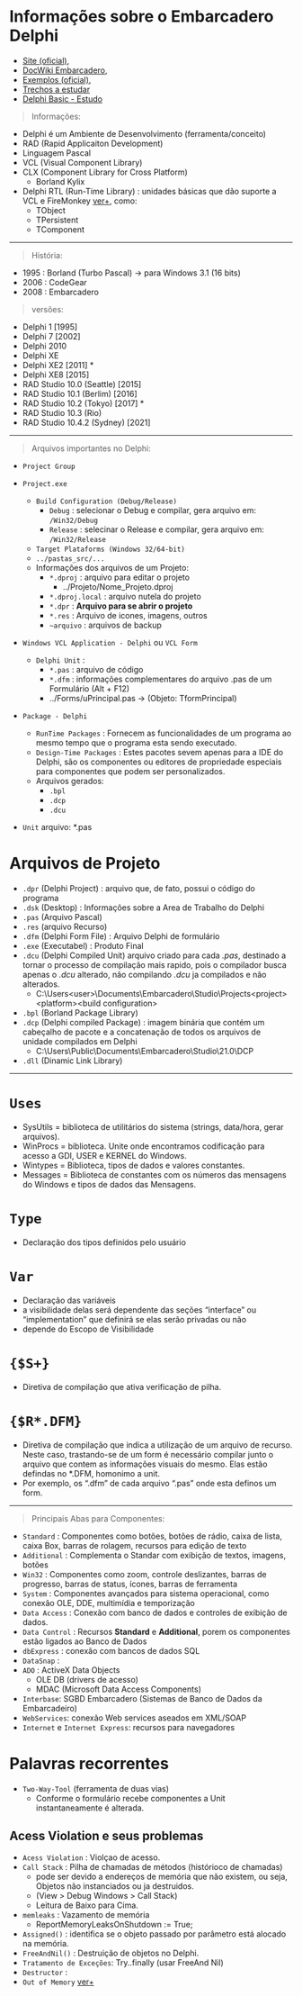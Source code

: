 # Informações sobre o Embarcadero Delphi

- [Site (oficial)](https://www.embarcadero.com/br/), 
- [DocWiki Embarcadero](http://docwiki.embarcadero.com/), 
- [Exemplos (oficial)](http://docwiki.embarcadero.com/CodeExamples/Sydney/en/Code_Examples_Index), 
- [Trechos a estudar](http://www.linhadecodigo.com.br/delphi.aspx)
- [Delphi Basic - Estudo](http://www.delphibasics.co.uk/)

> Informações:
- Delphi é um Ambiente de Desenvolvimento (ferramenta/conceito)
- RAD (Rapid Applicaiton Development)
- Linguagem Pascal
- VCL (Visual Component Library)
- CLX (Component Library for Cross Platform) 
  - Borland Kylix 
- Delphi RTL (Run-Time Library) : unidades básicas que dão suporte a VCL e FireMonkey [ver+](http://docwiki.embarcadero.com/RADStudio/Sydney/en/Using_the_RTL_(Run-Time_Library)), como:
  -  TObject 
  -  TPersistent 
  -  TComponent 
----

> História:
- 1995 : Borland (Turbo Pascal) -> para Windows 3.1 (16 bits)
- 2006 : CodeGear 
- 2008 : Embarcadero

> versões: 
- Delphi 1 [1995]
- Delphi 7 [2002]
- Delphi 2010
- Delphi XE
- Delphi XE2 [2011] *
- Delphi XE8 [2015]
- RAD Studio 10.0 (Seattle) [2015]
- RAD Studio 10.1 (Berlim) [2016]
- RAD Studio 10.2 (Tokyo) [2017] *
- RAD Studio 10.3 (Rio)
- RAD Studio 10.4.2 (Sydney) [2021]

---- 

> Arquivos importantes no Delphi:

- `Project Group`

- `Project.exe`
  - `Build Configuration (Debug/Release)`
    - `Debug` : selecionar o Debug e compilar, gera arquivo em: `/Win32/Debug`
    - `Release` : selecinar o Release e compilar, gera arquivo em: `/Win32/Release`
  - `Target Plataforms (Windows 32/64-bit)`
  - `../pastas_src/...`
  - Informações dos arquivos de um Projeto:
    - `*.dproj` : arquivo para editar o projeto
      - ../Projeto/Nome_Projeto.dproj 
    - `*.dproj.local` : arquivo nutela do projeto 
    - `*.dpr` : **Arquivo para se abrir o projeto**
    - `*.res` : Arquivo de icones, imagens, outros
    - `~arquivo` : arquivos de backup

- `Windows VCL Application - Delphi` ou `VCL Form`
  - `Delphi Unit` : 
    - `*.pas` : arquivo de código
    - `*.dfm` : informações complementares do arquivo .pas de um Formulário (Alt + F12)
    - ../Forms/uPrincipal.pas  ->  (Objeto: TformPrincipal)

- `Package - Delphi`
  - `RunTime Packages` : Fornecem as funcionalidades de um programa ao mesmo tempo que o programa esta sendo executado.
  - `Design-Time Packages` : Estes pacotes sevem apenas para a IDE do Delphi, são os componentes ou editores de propriedade especiais para componentes que podem ser personalizados.
  - Arquivos gerados:
    - `.bpl`  
    - `.dcp`
    - `.dcu`

- `Unit` arquivo: *.pas



# Arquivos de Projeto
- `.dpr` (Delphi Project) : arquivo que, de fato, possui o código do programa
- `.dsk` (Desktop) : Informações sobre a Area de Trabalho do Delphi
- `.pas` (Arquivo Pascal)
- `.res` (arquivo Recurso)
- `.dfm` (Delphi Form File) : Arquivo Delphi de formulário
- `.exe` (Executabel) : Produto Final
- `.dcu` (Delphi Compiled Unit) arquivo criado para cada *.pas*, destinado a tornar o processo de compilação mais rapido, pois o compilador busca apenas o *.dcu* alterado, não compilando *.dcu* ja compilados e não alterados.
  - C:\Users\<user>\Documents\Embarcadero\Studio\Projects\<project>\<platform>\<build configuration> 
- `.bpl` (Borland Package Library)
- `.dcp` (Delphi compiled Package) :  imagem binária que contém um cabeçalho de pacote e a concatenação de todos os arquivos de unidade compilados em Delphi 
  - C:\Users\Public\Documents\Embarcadero\Studio\21.0\DCP 
- `.dll` (Dinamic Link Library)

--- 
# `Uses`
- SysUtils = biblioteca de utilitários do sistema (strings, data/hora, gerar arquivos).
- WinProcs = biblioteca. Unite onde encontramos codificação para acesso a GDI, USER e KERNEL do Windows.
- Wintypes = Biblioteca, tipos de dados e valores constantes.
- Messages = Biblioteca de constantes com os números das mensagens do Windows e tipos de dados das Mensagens.

# `Type`
- Declaração dos tipos definidos pelo usuário

# `Var`
- Declaração das variáveis
- a visibilidade delas será dependente das seções “interface” ou “implementation” que definirá se elas serão privadas ou não 
- depende do Escopo de Visibilidade

# `{$S+}`
- Diretiva de compilação que ativa verificação de pilha.

# `{$R*.DFM}`
- Diretiva de compilação que indica a utilização de um arquivo de recurso. Neste caso, trastando-se de um form é necessário compilar junto o arquivo que contem as informações visuais do mesmo. Elas estão defindas no *.DFM, homonimo a unit.
- Por exemplo, os “.dfm” de cada arquivo “.pas” onde esta definos um form.



--- 

> Principais Abas para Componentes:
- `Standard` : Componentes como botões, botões de rádio, caixa de lista, caixa Box, barras de rolagem, recursos para edição de texto
- `Additional` : Complementa o Standar com exibição  de  textos,  imagens, botões
- `Win32` : Componentes como zoom, controle deslizantes, barras de progresso, barras de status, ícones, barras de ferramenta
- `System` : Componentes avançados para sistema operacional, como conexão OLE, DDE, multimídia e temporização
- `Data Access` : Conexão com banco de dados e controles de exibição de dados.
- `Data Control` :  Recursos **Standard** e **Additional**, porem os componentes estão ligados ao Banco de Dados
- `dbExpress` : conexão  com  bancos  de  dados  SQL
- `DataSnap` :
- `ADO` : ActiveX Data Objects
  - OLE DB (drivers  de  acesso) 
  - MDAC (Microsoft  Data  Access  Components)
- `Interbase`: SGBD Embarcadero (Sistemas de Banco de Dados da Embarcadeiro)
- `WebServices`: conexão Web services aseados em XML/SOAP
- `Internet` e `Internet Express`: recursos para navegadores

# Palavras recorrentes
- `Two-Way-Tool` (ferramenta de duas vias)
  - Conforme  o  formulário  recebe  componentes  a  Unit  instantaneamente  é  alterada. 

## Acess Violation e seus problemas
- `Acess Violation` : Violçao de acesso.
- `Call Stack` : Pilha de chamadas de métodos (histórioco de chamadas) 
  - pode ser devido a endereços de memória que não existem, ou seja, Objetos não instanciados ou ja destruidos.
  - (View > Debug Windows > Call Stack)
  - Leitura de Baixo para Cima.
- `memleaks` : Vazamento de memória
  - ReportMemoryLeaksOnShutdown := True;
- `Assigned()` : identifica se o objeto passado por parâmetro está alocado na memória.
- `FreeAndNil()` : Destruição de objetos no Delphi.
- `Tratamento de Exceções`: Try..finally (usar FreeAnd Nil)
- `Destructor` : 
- `Out of Memory`
[ver+](https://www.andrecelestino.com/delphi-access-violation-o-que-fazer/)

